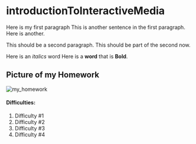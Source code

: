 # introductionToInteractiveMedia
Here is my first paragraph
This is another sentence in the first paragraph.
Here is another.

This should be a second paragraph. 
This should be part of the second now.

Here is an *italics* word
Here is a **word** that is **Bold**.

## Picture of my Homework

![my_homework](pngegg.jpg)

#### Difficulties:
1. Difficulty #1
1. Difficulty #2
1. Difficulty #3
1. Difficulty #4
